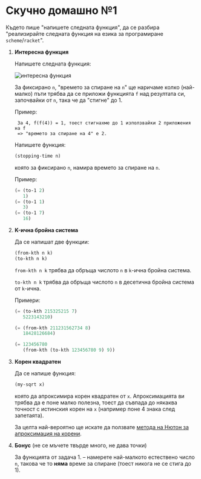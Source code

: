 # Скучно домашно №1

Където пише "напишете следната функция", да се разбира
"реализирайте следната функция на езика за програмиране `scheme`/`racket`".
1. **Интересна функция**

    Напишете следната функция:

    ![интересна функция]

    За фиксирано `n`, "времето за спиране на `n`" ще наричаме колко (най-малко) пъти
    трябва да се приложи функцията `f` над резултата си, започвайки от `n`,
    така че да "стигне" до 1.

    Пример:

        За 4, f(f(4)) = 1, тоест стигнахме до 1 използвайки 2 приложения на f
        => "времето за спиране на 4" е 2.

    Напишете функция:
    ```lisp
    (stopping-time n)
    ```
    която за фиксирано `n`, намира времето за спиране на `n`.

    Пример:

    ```lisp
    (= (to-1 2)
       1)
    (= (to-1 1)
       3)
    (= (to-1 7)
       16)
    ```

2. **K-ична бройна система**

    Да се напишат две функции:
    ```lisp
    (from-kth n k)
    (to-kth n k)
    ```
    `from-kth n k` трябва да обръща числото `n` в `k`-ична бройна система.

    `to-kth n k` трябва да обръща числото `n` в десетична бройна система от `k`-ична.

    Примери:
    ```lisp
    (= (to-kth 215325215 7)
       5223143210)

    (= (from-kth 211231562734 8)
       18428126684)

    (= 123456780
       (from-kth (to-kth 123456780 9) 9))
    ```
3. **Корен квадратен**

    Да се напише функция:
    ```lisp
    (my-sqrt x)
    ```
    която да апроксимира корен квадратен от `x`.
    Апроксимацията ви трябва да е поне малко полезна, тоест да съвпада до някаква
    точност с истинския корен на `x` (например поне 4 знака след запетаята).

    За целта най-вероятно ще искате да ползвате [метода на Нютон за апроксимация на корени].

4. **Бонус** (не се мъчете твърде много, не дава точки)

    За функцията от задача 1. – намерете най-малкото естествено число `n`,
    такова че то **няма** време за спиране (тоест никога не се стига до 1).


[метода на Нютон за апроксимация на корени]: https://en.wikipedia.org/wiki/Newton%27s_method
[интересна функция]: https://wikimedia.org/api/rest_v1/media/math/render/svg/f69ea6c9163eefcadeb36c93a68626610f1f4e75
